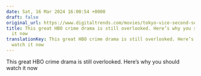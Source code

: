 ```yaml
---
date: Sat, 16 Mar 2024 16:00:54 +0000
draft: false
original_url: https://www.digitaltrends.com/movies/tokyo-vice-second-season-overlooked-hbo-show/
title: This great HBO crime drama is still overlooked. Here’s why you should watch
  it now
translationKey: This great HBO crime drama is still overlooked. Here’s why you should
  watch it now
---
```


This great HBO crime drama is still overlooked. Here’s why you should watch it now